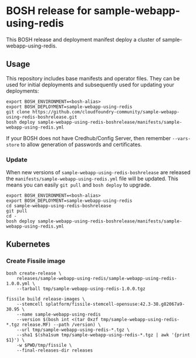 # BOSH release for sample-webapp-using-redis

This BOSH release and deployment manifest deploy a cluster of sample-webapp-using-redis.

## Usage

This repository includes base manifests and operator files. They can be used for initial deployments and subsequently used for updating your deployments:

```plain
export BOSH_ENVIRONMENT=<bosh-alias>
export BOSH_DEPLOYMENT=sample-webapp-using-redis
git clone https://github.com/cloudfoundry-community/sample-webapp-using-redis-boshrelease.git
bosh deploy sample-webapp-using-redis-boshrelease/manifests/sample-webapp-using-redis.yml
```

If your BOSH does not have Credhub/Config Server, then remember `--vars-store` to allow generation of passwords and certificates.

### Update

When new versions of `sample-webapp-using-redis-boshrelease` are released the `manifests/sample-webapp-using-redis.yml` file will be updated. This means you can easily `git pull` and `bosh deploy` to upgrade.

```plain
export BOSH_ENVIRONMENT=<bosh-alias>
export BOSH_DEPLOYMENT=sample-webapp-using-redis
cd sample-webapp-using-redis-boshrelease
git pull
cd -
bosh deploy sample-webapp-using-redis-boshrelease/manifests/sample-webapp-using-redis.yml
```

## Kubernetes

### Create Fissile image

```plain
bosh create-release \
    releases/sample-webapp-using-redis/sample-webapp-using-redis-1.0.0.yml \
    --tarball tmp/sample-webapp-using-redis-1.0.0.tgz

fissile build release-images \
    --stemcell splatform/fissile-stemcell-opensuse:42.3-38.g82067a9-30.95 \
    --name sample-webapp-using-redis
    --version $(bosh int <(tar Oxzf tmp/sample-webapp-using-redis-*.tgz release.MF) --path /version) \
    --url tmp/sample-webapp-using-redis-*.tgz \
    --sha1 $(sha1sum tmp/sample-webapp-using-redis-*.tgz | awk '{print $1}') \
    -w $PWD/tmp/fissile \
    --final-releases-dir releases
```